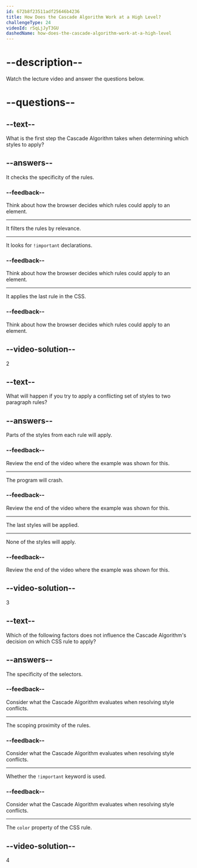 ```yaml
---
id: 672b8f23511adf25646b4236
title: How Does the Cascade Algorithm Work at a High Level?
challengeType: 24
videoId: rSqLjJyT3GU
dashedName: how-does-the-cascade-algorithm-work-at-a-high-level
---
```


# --description--

Watch the lecture video and answer the questions below.

# --questions--

## --text--

What is the first step the Cascade Algorithm takes when determining which styles to apply?

## --answers--

It checks the specificity of the rules.

### --feedback--

Think about how the browser decides which rules could apply to an element.

---

It filters the rules by relevance.

---

It looks for `!important` declarations.

### --feedback--

Think about how the browser decides which rules could apply to an element.

---

It applies the last rule in the CSS.

### --feedback--

Think about how the browser decides which rules could apply to an element.

## --video-solution--

2

## --text--

What will happen if you try to apply a conflicting set of styles to two paragraph rules?

## --answers--

Parts of the styles from each rule will apply.

### --feedback--

Review the end of the video where the example was shown for this.

---

The program will crash.

### --feedback--

Review the end of the video where the example was shown for this.

---

The last styles will be applied.

---

None of the styles will apply.

### --feedback--

Review the end of the video where the example was shown for this.

## --video-solution--

3

## --text--

Which of the following factors does not influence the Cascade Algorithm's decision on which CSS rule to apply?

## --answers--

The specificity of the selectors.

### --feedback--

Consider what the Cascade Algorithm evaluates when resolving style conflicts.

---

The scoping proximity of the rules.

### --feedback--

Consider what the Cascade Algorithm evaluates when resolving style conflicts.

---

Whether the `!important` keyword is used.

### --feedback--

Consider what the Cascade Algorithm evaluates when resolving style conflicts.

---

The `color` property of the CSS rule.

## --video-solution--

4
